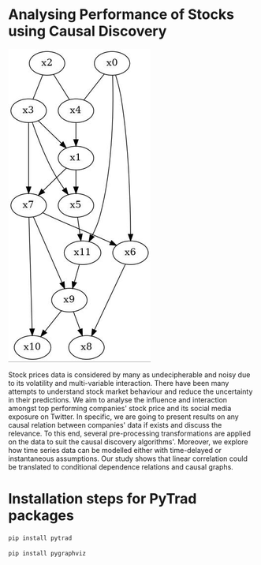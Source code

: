# Analysing Performance of Stocks using Causal Discovery

![alt text](Pytrad/GES/ges_all_general_score.jpeg)

Stock prices data is considered by many as undecipherable and noisy due to its volatility and multi-variable interaction. There have been many attempts to understand stock market behaviour and reduce the uncertainty in their predictions. We aim to  analyse the influence and interaction amongst top performing companies' stock price and its social media exposure on Twitter. In specific, we are going to present results on any causal relation between companies' data if exists and discuss the relevance. To this end, several pre-processing transformations are applied on the data to suit the causal discovery algorithms'. Moreover, we explore how time series data can be modelled either with time-delayed or instantaneous assumptions. Our study shows that linear correlation could be translated to conditional dependence relations and causal graphs.

#  Installation steps for PyTrad packages

```pip install pytrad```

```pip install pygraphviz```
